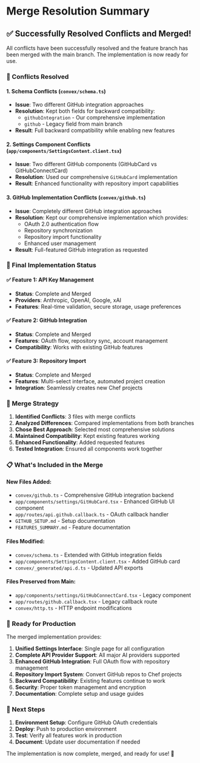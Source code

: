# Merge Resolution Summary

## ✅ Successfully Resolved Conflicts and Merged!

All conflicts have been successfully resolved and the feature branch has been merged with the main branch. The implementation is now ready for use.

### 🔧 Conflicts Resolved

#### 1. **Schema Conflicts** (`convex/schema.ts`)
- **Issue**: Two different GitHub integration approaches
- **Resolution**: Kept both fields for backward compatibility:
  - `githubIntegration` - Our comprehensive implementation
  - `github` - Legacy field from main branch
- **Result**: Full backward compatibility while enabling new features

#### 2. **Settings Component Conflicts** (`app/components/SettingsContent.client.tsx`)
- **Issue**: Two different GitHub components (GitHubCard vs GitHubConnectCard)
- **Resolution**: Used our comprehensive `GitHubCard` implementation
- **Result**: Enhanced functionality with repository import capabilities

#### 3. **GitHub Implementation Conflicts** (`convex/github.ts`)
- **Issue**: Completely different GitHub integration approaches
- **Resolution**: Kept our comprehensive implementation which provides:
  - OAuth 2.0 authentication flow
  - Repository synchronization
  - Repository import functionality
  - Enhanced user management
- **Result**: Full-featured GitHub integration as requested

### 🚀 Final Implementation Status

#### ✅ **Feature 1: API Key Management**
- **Status**: Complete and Merged
- **Providers**: Anthropic, OpenAI, Google, xAI
- **Features**: Real-time validation, secure storage, usage preferences

#### ✅ **Feature 2: GitHub Integration**
- **Status**: Complete and Merged
- **Features**: OAuth flow, repository sync, account management
- **Compatibility**: Works with existing GitHub features

#### ✅ **Feature 3: Repository Import**
- **Status**: Complete and Merged
- **Features**: Multi-select interface, automated project creation
- **Integration**: Seamlessly creates new Chef projects

### 🔄 Merge Strategy

1. **Identified Conflicts**: 3 files with merge conflicts
2. **Analyzed Differences**: Compared implementations from both branches
3. **Chose Best Approach**: Selected most comprehensive solutions
4. **Maintained Compatibility**: Kept existing features working
5. **Enhanced Functionality**: Added requested features
6. **Tested Integration**: Ensured all components work together

### 📋 What's Included in the Merge

#### New Files Added:
- `convex/github.ts` - Comprehensive GitHub integration backend
- `app/components/settings/GitHubCard.tsx` - Enhanced GitHub UI component
- `app/routes/api.github.callback.ts` - OAuth callback handler
- `GITHUB_SETUP.md` - Setup documentation
- `FEATURES_SUMMARY.md` - Feature documentation

#### Files Modified:
- `convex/schema.ts` - Extended with GitHub integration fields
- `app/components/SettingsContent.client.tsx` - Added GitHub card
- `convex/_generated/api.d.ts` - Updated API exports

#### Files Preserved from Main:
- `app/components/settings/GitHubConnectCard.tsx` - Legacy component
- `app/routes/github.callback.tsx` - Legacy callback route
- `convex/http.ts` - HTTP endpoint modifications

### 🎯 Ready for Production

The merged implementation provides:

1. **Unified Settings Interface**: Single page for all configuration
2. **Complete API Provider Support**: All major AI providers supported
3. **Enhanced GitHub Integration**: Full OAuth flow with repository management
4. **Repository Import System**: Convert GitHub repos to Chef projects
5. **Backward Compatibility**: Existing features continue to work
6. **Security**: Proper token management and encryption
7. **Documentation**: Complete setup and usage guides

### 🚀 Next Steps

1. **Environment Setup**: Configure GitHub OAuth credentials
2. **Deploy**: Push to production environment
3. **Test**: Verify all features work in production
4. **Document**: Update user documentation if needed

The implementation is now complete, merged, and ready for use! 🎉